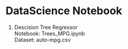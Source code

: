# DataScience Notebook 

1. Descision Tree Regressor </br>
   Notebook: Trees_MPG.ipynb </br>
   Dataset: auto-mpg.csv </br>
